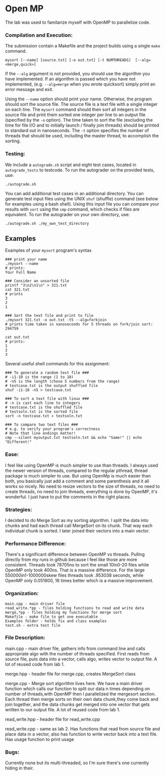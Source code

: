 # Open MP

The lab was used to familarize myself with OpenMP to parallelize code.
 
### Compilation and Execution:
The submission contain a Makefile and the project builds using a single `make` command.

`mysort [--name] [source.txt] [-o out.txt] [-t NUMTHREADS]  [--alg=<merge,quick>]`

If the `--alg` argument is not provided, you should use the algorithm you have implemented.  If an algorithm is passed which you have not implemented, (e.g. `--alg=merge` when you wrote quicksort) simply print an error message and exit.

Using the `--name` option should print your name.  Otherwise, the program should sort the source file.  The source file is a text file with a single integer on each line.  The `mysort` command should then sort all integers in the source file and print them sorted one integer per line to an output file (specified by the `-o` option). The time taken to sort the file (excluding the time for file I/O and to initially launch / finally join threads) should be printed to standard out in nanoseconds.  The `-t` option specifies the number of threads that should be used, including the master thread, to accomplish the sorting.  

### Testing:
We include a `autograde.sh` script and eight test cases, located in `autograde_tests` to testcode. To run the autograder on the provided tests, use:

`./autograde.sh`

You can add additional test cases in an additional directory.  You can generate test input files using the UNIX `shuf` (shuffle) command (see below for examples using a bash shell).  Using this input file you can compare your results with `sort` using the `cmp` command, which checks if files are equivalent. To run the autograder on your own directory, use:

`./autograde.sh ./my_own_test_directory`

## Examples

Examples of your `mysort` program's syntax
```
### print your name
./mysort --name
# prints:
Your Full Name

### Consider an unsorted file
printf "3\n2\n1\n" > 321.txt
cat 321.txt
# prints
3
2
1

### Sort the text file and print to file
./mysort 321.txt -o out.txt -t5 --alg=forkjoin
# prints time taken in nanoseconds for 5 threads on fork/join sort:
294759

cat out.txt
# prints:
1
2
3
```

Several useful shell commands for this assignment:
```
### To generate a random test file ###
# -i1-10 is the range (1 to 10)
# -n5 is the length (chose 5 numbers from the range)
# testcase.txt is the output shuffled file
shuf -i1-10 -n5 > testcase.txt

### To sort a text file with linux ###
# -n is cast each line to integers
# testcase.txt is the shuffled file
# testsoln.txt is the sorted file
sort -n testcase.txt > testsoln.txt

### To compare two text files ###
# e.g. to verify your program's correctness
# Note that line endings matter!
cmp --silent myoutput.txt testsoln.txt && echo "Same!" || echo "Different!"
```


### Ease:
I feel like using OpenMP is much simpler to use than threads. I always used the newer version of threads,
compared to the regular pthread, thread package is much simpler to use. But using OpenMp is much easier than both, 
you basically just add a comment and some parenthesis and it all works so nicely. No need to resize vectors to the size of 
threads, no need to create threads, no need to join threads, everything is done by OpenMP, it's wonderful. I just have to
put the comments in the right places. 

### Strategies:
I decided to do Merge Sort as my sorting algorithm. I split the data into chunks and had each
thread call MergeSort on its chunk. That way each individual chunk is sorted. I later joined 
their vectors into a main vector. 

### Performance Difference:
There's a significant difference between OpenMP vs threads. Pulling directly from my runs in github because I feel
like those are more consistent. Threads took 78705ns to sort the small 10in0-20 files while OpenMP only took
400ns. That is a massive difference. For the large 550000in1-1000000skew files threads took .953038 seconds, while OpenMP
only 0.051800, 18 times better which is a massive improvement.

### Organization:
    main.cpp - main driver file
    read_write.*pp - files holding functions to read and write data
    merge,*pp - files holding my functions for merge sort
    Makefile - make file to get one executable
    Examples folder - holds fix and class examples
    test.sh - extra test file 

### File Description:
main.cpp -  main driver file, gathers info from command line and calls appropriate algo with the number of threads
specified. First reads from source file, puts data into a vector, calls algo, writes vector to
output file. A lot of reused code from lab 1.

merge.hpp - header file for merge.cpp, creates MergeSort class

merge.cpp - Merge sort algorithm lives here. We have a main driver function which calls our function to split
our data n times depending on number of threads,with OpenMP then I parallelized the mergesort section.
Each thread then merge sorts on their own data chunk,they come back and join together, and the data chunks get
merged into one vector that gets written to our output file. A lot of reused code from lab 1.

read_write.hpp -  header file for read_write.cpp

read_write.cpp - same as lab 2. Has functions that read from source file and place data in a vector, also has
function to write vector back into a text file. Has usage function to print usage

### Bugs:
Currently none but its multi-threaded, so I'm sure there's one currently hiding in their.
